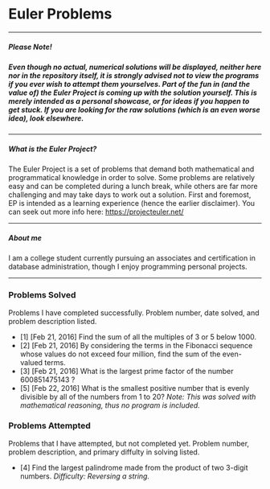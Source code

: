 # Euler Problems
***
##### ***Please Note!***
##### Even though no actual, numerical solutions will be displayed, neither here nor in the repository itself, it is *strongly* advised not to view the programs if you ever wish to attempt them yourselves. Part of the fun in (and the value of) the Euler Project is coming up with the solution yourself. This is merely intended as a personal showcase, or for ideas if you happen to get stuck. If you are looking for the raw solutions (which is an even worse idea), look elsewhere.
***
##### What is the Euler Project?
The Euler Project is a set of problems that demand both mathematical and programmatical knowledge in order to solve. Some problems are relatively easy and can be completed during a lunch break, while others are far more challenging and may take days to work out a solution. First and foremost, EP is intended as a learning experience (hence the earlier disclaimer). You can seek out more info here: https://projecteuler.net/
***
##### About me
I am a college student currently pursuing an associates and certification in database administration, though I enjoy programming personal projects.
***
### Problems Solved
Problems I have completed successfully. Problem number, date solved, and problem description listed.
- [1] [Feb 21, 2016] Find the sum of all the multiples of 3 or 5 below 1000.
- [2] [Feb 21, 2016] By considering the terms in the Fibonacci sequence whose values do not exceed four million, find the sum of the even-valued terms.
- [3] [Feb 21, 2016] What is the largest prime factor of the number 600851475143 ?
- [5] [Feb 22, 2016] What is the smallest positive number that is evenly divisible by all of the numbers from 1 to 20? *Note: This was solved with mathematical reasoning, thus no program is included.*
### Problems Attempted
Problems that I have attempted, but not completed yet. Problem number, problem description, and primary diffulty in solving listed.
- [4] Find the largest palindrome made from the product of two 3-digit numbers. *Difficulty: Reversing a string.*
